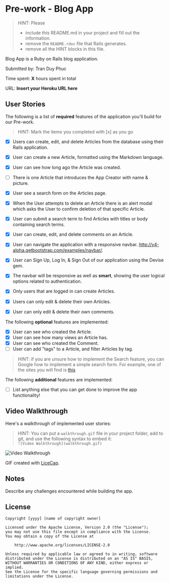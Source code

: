 # Pre-work - Blog App

> HINT: Please
> - include this README.md in your project and fill out the information.
> - remove the `README.rdoc` file that Rails generates.
> - remove all the HINT blocks in this file.

Blog App is a Ruby on Rails blog application.

Submitted by: Tran Duy Phuc

Time spent: **X** hours spent in total

URL: **Insert your Heroku URL here**

## User Stories

The following is a list of **required** features of the application you'll build for our Pre-work.

> HINT: Mark the items you completed with [x] as you go

* [x] Users can create, edit, and delete Articles from the database using their Rails application.
* [x] User can create a new Article, formatted using the Markdown language.
* [x] User can see how long ago the Article was created.
* [ ] There is one Article that introduces the App Creator with name & picture.
* [x] User see a search form on the Articles page.
* [x] When the User attempts to delete an Article there is an alert modal which asks the User to confirm deletion of that specific Article.
* [x] User can submit a search term to find Articles with titles or body containing search terms.
* [x] User can create, edit, and delete comments on an Article.
* [x] User can navigate the application with a responsive navbar.
      http://v4-alpha.getbootstrap.com/examples/navbar/.
* [x] User can Sign Up, Log In, & Sign Out of our application using the Devise gem.      
* [x] The navbar will be responsive as well as **smart**, showing the user logical options related to authentication.
* [x] Only users that are logged in can create Articles.
* [x] Users can only edit & delete their own Articles.
* [x] User can only edit & delete their own comments.


The following **optional** features are implemented:

* [x] User can see who created the Article.
* [x] User can see how many views an Article has.
* [x] User can see who created the Comment.
* [ ] User can add "tags" to a Article, and filter Articles by tag.

> HINT: if you are unsure how to implement the Search feature, you can Google how to implement a simple search form. For example, one of the sites you will find is [this](http://www.jorgecoca.com/buils-search-form-ruby-rails/)

The following **additional** features are implemented:

- [ ] List anything else that you can get done to improve the app functionality!

## Video Walkthrough

Here's a walkthrough of implemented user stories:

> HINT: You can put a `walkthrough.gif` file in your project folder, add to git, and use the following syntax to embed it:  
> `![Video Walkthrough](walkthrough.gif)`
>

![Video Walkthrough](/path/to/your/gif/file)

GIF created with [LiceCap](http://www.cockos.com/licecap/).

## Notes

Describe any challenges encountered while building the app.

## License

    Copyright [yyyy] [name of copyright owner]

    Licensed under the Apache License, Version 2.0 (the "License");
    you may not use this file except in compliance with the License.
    You may obtain a copy of the License at

        http://www.apache.org/licenses/LICENSE-2.0

    Unless required by applicable law or agreed to in writing, software
    distributed under the License is distributed on an "AS IS" BASIS,
    WITHOUT WARRANTIES OR CONDITIONS OF ANY KIND, either express or implied.
    See the License for the specific language governing permissions and
    limitations under the License.
